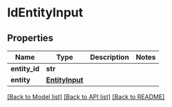 # IdEntityInput


## Properties
Name | Type | Description | Notes
------------ | ------------- | ------------- | -------------
**entity_id** | **str** |  | 
**entity** | [**EntityInput**](EntityInput.md) |  | 

[[Back to Model list]](../README.md#documentation-for-models) [[Back to API list]](../README.md#documentation-for-api-endpoints) [[Back to README]](../README.md)


